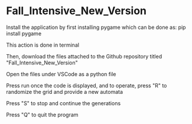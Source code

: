# Fall_Intensive_New_Version

Install the application by first installing pygame which can be done as:
  pip install pygame 
  
This action is done in terminal

Then, download the files attached to the Github repository titled "Fall_Intensive_New_Version"

Open the files under VSCode as a python file

Press run once the code is displayed, and to operate, press "R" to randomize the grid and provide a new automata

Press "S" to stop and continue the generations 

Press "Q" to quit the program
